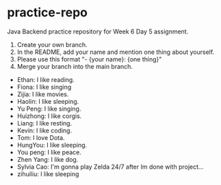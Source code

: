 # practice-repo

Java Backend practice repository for Week 6 Day 5 assignment.

1. Create your own branch.
2. In the README, add your name and mention one thing about yourself. 
3. Please use this format "- {your name}: {one thing}"
4. Merge your branch into the main branch.

- Ethan: I like reading.
- Fiona: I like singing
- Zijia: I like movies.
- Haolin: I like sleeping.
- Yu Peng: I like singing.
- Huizhong: I like corgis.
- Liang: I like resting.
- Kevin: I like coding.
- Tom: I love Dota.
- HungYou: I like sleeping.
- You peng: I like peace.
- Zhen Yang: I like dog.
- Sylvia Cao: I'm gonna play Zelda 24/7 after Im done with project...
- zihuiliu: I like sleeping
